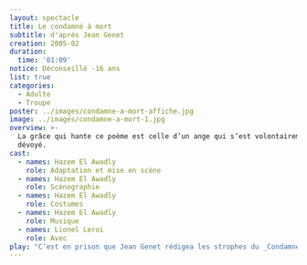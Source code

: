 ```yaml
---
layout: spectacle
title: Le condamné à mort
subtitle: d'après Jean Genet
creation: 2005-02
duration:
  time: '01:09'
notice: Déconseillé -16 ans
list: true
categories:
  - Adulte
  - Troupe
poster: ../images/condamne-a-mort-affiche.jpg
image: ../images/condamne-a-mort-1.jpg
overview: >-
  La grâce qui hante ce poème est celle d’un ange qui s’est volontairement
  dévoyé.
cast:
  - names: Hazem El Awadly
    role: Adaptation et mise en scène
  - names: Hazem El Awadly
    role: Scénographie
  - names: Hazem El Awadly
    role: Costumes
  - names: Hazem El Awadly
    role: Musique
  - names: Lionel Leroi
    role: Avec
play: "C’est en prison que Jean Genet rédigea les strophes du _Condamné à mort_ et la dédicace en prose à Maurice Pilorge. Le voyou entend, et il l’a souvent proclamé, user de tout l’attirail classique et de toutes les séductions afférentes, afin d’en pervertir plus radicalement les valeurs et les pompes. La grâce qui hante les poèmes de Jean Genet est celle d’un ange qui s’est volontairement dévoyé. D’où le charme trouble et violent, la fascination séditieuse et irrécupérable qui émane de ces pages.\n\nJ’ai l’intention de prendre au pied de la lettre cette note ciselée, pour que le charme trouble et violent, la fascination séditieuse et irrécupérable de ce texte, vous envoie au paradis pendant un temps, dans le noir, toute honte bue, à désir ouvert, comme on dit\_: à tombeau ouvert.\n\nEt s’il était besoin d’une mise en garde, j’ajouterais que ce spectacle est conçu à l’adresse de ceux pour qui le corps nu est une aubaine, toujours objet de désir, jamais refusé."
---
```

